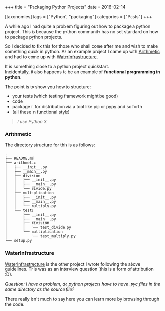 +++
title = "Packaging Python Projects"
date = 2016-02-14

[taxonomies]
tags = ["Python", "packaging"]
categories = ["Posts"]
+++

A while ago I had quite a problem figuring out how to package a python project.
This is because the python community has no set standard on how to
package python projects.

<!-- more -->

So I decided to fix this for those who shall come after me
and wish to make something quick in python.
As an example project I came up with [Arithmetic]
and had to come up with [WaterInfrastructure].

It is something close to a python project quickstart.  
Incidentally, it also happens to be an example of
**functional programming in python**.


The point is to show you how to structure:

- your tests (which testing framework might be good)
- code
- package it for distribution via a tool like pip or pypy and so forth
- (all these in functional style)

> *I use Python 3.*

### Arithmetic
The directory structure for this is as follows:
```
.
├── README.md
├── arithmetic
│   ├── __init__.py
│   ├── __main__.py
│   ├── division
│   │   ├── __init__.py
│   │   ├── __main__.py
│   │   └── divide.py
│   ├── multiplication
│   │   ├── __init__.py
│   │   ├── __main__.py
│   │   └── multiply.py
│   └── tests
│       ├── __init__.py
│       ├── __main__.py
│       ├── division
│       │   └── test_divide.py
│       └── multiplication
│           └── test_multiply.py
└── setup.py
```

### WaterInfrastructure
[WaterInfrastructure] is the other project I wrote following the above guidelines.
This was as an interview question (this is a form of attribution :D).

*Question: I have a problem, do python projects have to have .pyc files in
the same directory as the source file?*

There really isn't much to say here you can learn more by browsing through
the code.

[Arithmetic]: https://github.com/urbanslug/Arithmetic
[WaterInfrastructure]: https://github.com/urbanslug/WaterInfrastructure
